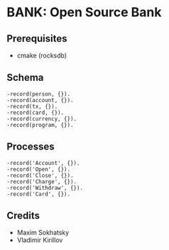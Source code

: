 BANK: Open Source Bank
======================

Prerequisites
-------------

* cmake (rocksdb)

Schema
------

```
-record(person, {}).
-record(account, {}).
-record(tx, {}).
-record(card, {}).
-record(currency, {}).
-record(program, {}).
```

Processes
---------

```
-record('Account', {}).
-record('Open', {}).
-record('Close', {}).
-record('Charge', {}).
-record('Withdraw', {}).
-record('Card', {}).
```

Credits
-------

* Maxim Sokhatsky
* Vladimir Kirillov

